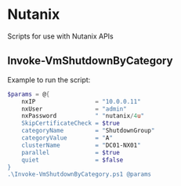 # Nutanix
Scripts for use with Nutanix APIs

## Invoke-VmShutdownByCategory
Example to run the script:
```PowerShell
$params = @{
    nxIP                 = "10.0.0.11"
    nxUser               = "admin"
    nxPassword           " "nutanix/4u"
    SkipCertificateCheck = $true
    categoryName         = "ShutdownGroup"
    categoryValue        = "A"
    clusterName          = "DC01-NX01"
    parallel             = $true
    quiet                = $false
}
.\Invoke-VmShutdownByCategory.ps1 @params

